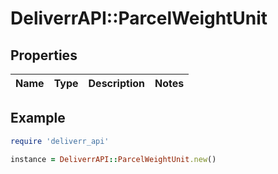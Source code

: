 # DeliverrAPI::ParcelWeightUnit

## Properties

| Name | Type | Description | Notes |
| ---- | ---- | ----------- | ----- |

## Example

```ruby
require 'deliverr_api'

instance = DeliverrAPI::ParcelWeightUnit.new()
```

